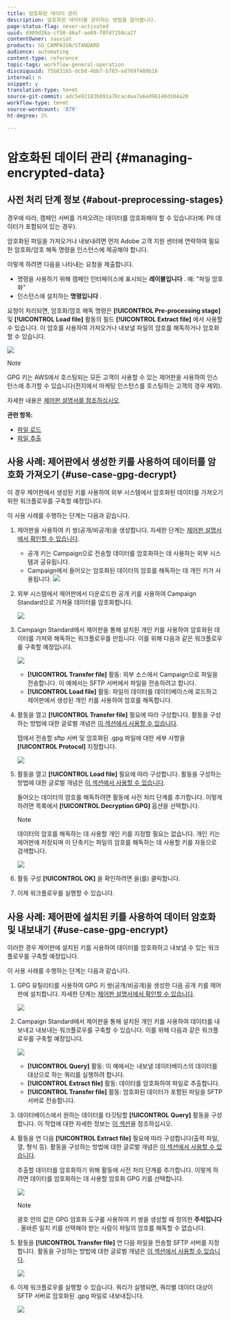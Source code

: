 ```yaml
---
title: 암호화된 데이터 관리
description: 암호화된 데이터를 관리하는 방법을 알아봅니다.
page-status-flag: never-activated
uuid: d909d26a-cf50-46af-ae09-f0fd7258ca27
contentOwner: sauviat
products: SG_CAMPAIGN/STANDARD
audience: automating
content-type: reference
topic-tags: workflow-general-operation
discoiquuid: 75b83165-dcbd-4bb7-b703-ed769f489b16
internal: n
snippet: y
translation-type: tm+mt
source-git-commit: adc5e92183b891a70cac4aa7a6ed96148d104a20
workflow-type: tm+mt
source-wordcount: '879'
ht-degree: 2%

---
```



# 암호화된 데이터 관리 {#managing-encrypted-data}

## 사전 처리 단계 정보 {#about-preprocessing-stages}

경우에 따라, 캠페인 서버를 가져오려는 데이터를 암호화해야 할 수 있습니다(예: PII 데이터가 포함되어 있는 경우).

암호화된 파일을 가져오거나 내보내려면 먼저 Adobe 고객 지원 센터에 연락하여 필요한 암호화/암호 해독 명령을 인스턴스에 제공해야 합니다.

이렇게 하려면 다음을 나타내는 요청을 제출합니다.

* 명령을 사용하기 위해 캠페인 인터페이스에 표시되는 **레이블입니다** . 예: &quot;파일 암호화&quot;
* 인스턴스에 설치하는 **명령입니다** .

요청이 처리되면, 암호화/암호 해독 명령은 **[!UICONTROL Pre-processing stage]** 및 **[!UICONTROL Load file]** 활동의 필드 **[!UICONTROL Extract file]** 에서 사용할 수 있습니다. 이 암호를 사용하여 가져오거나 내보낼 파일의 암호를 해독하거나 암호화할 수 있습니다.

![](assets/preprocessing-encryption.png)

>[!NOTE]
>
>GPG 키는 AWS에서 호스팅되는 모든 고객이 사용할 수 있는 제어판을 사용하여 인스턴스에 추가할 수 있습니다(전지에서 마케팅 인스턴스를 호스팅하는 고객의 경우 제외).
>
>자세한 내용은 [제어판 설명서를 참조하십시오](https://docs.adobe.com/content/help/ko-KR/control-panel/using/control-panel-home.html).

**관련 항목:**

* [파일 로드](../../automating/using/load-file.md)
* [파일 추출](../../automating/using/extract-file.md)

## 사용 사례: 제어판에서 생성한 키를 사용하여 데이터를 암호화 가져오기 {#use-case-gpg-decrypt}

이 경우 제어판에서 생성된 키를 사용하여 외부 시스템에서 암호화된 데이터를 가져오기 위한 워크플로우를 구축할 예정입니다.

이 사용 사례를 수행하는 단계는 다음과 같습니다.

1. 제어판을 사용하여 키 쌍(공개/비공개)을 생성합니다. 자세한 단계는 [제어판 설명서에서 확인할 수 있습니다](https://docs.adobe.com/content/help/en/control-panel/using/instances-settings/gpg-keys-management.html#decrypting-data).

   * 공개 키는 Campaign으로 전송할 데이터를 암호화하는 데 사용하는 외부 시스템과 공유됩니다.
   * Campaign에서 들어오는 암호화된 데이터의 암호를 해독하는 데 개인 키가 사용됩니다.
   ![](assets/gpg_generate.png)

1. 외부 시스템에서 제어판에서 다운로드한 공개 키를 사용하여 Campaign Standard으로 가져올 데이터를 암호화합니다.

   ![](assets/gpg_external.png)

1. Campaign Standard에서 제어판을 통해 설치된 개인 키를 사용하여 암호화된 데이터를 가져와 해독하는 워크플로우를 만듭니다. 이를 위해 다음과 같은 워크플로우를 구축할 예정입니다.

   ![](assets/gpg_workflow.png)

   * **[!UICONTROL Transfer file]** 활동: 외부 소스에서 Campaign으로 파일을 전송합니다. 이 예에서는 SFTP 서버에서 파일을 전송하려고 합니다.
   * **[!UICONTROL Load file]** 활동: 파일의 데이터를 데이터베이스에 로드하고 제어판에서 생성된 개인 키를 사용하여 암호를 해독합니다.

1. 활동을 열고 **[!UICONTROL Transfer file]** 필요에 따라 구성합니다. 활동을 구성하는 방법에 대한 글로벌 개념은 [이 섹션에서 사용할 수 있습니다](../../automating/using/load-file.md).

   탭에서 전송할 sftp 서버 및 암호화된 .gpg 파일에 대한 세부 사항을 **[!UICONTROL Protocol]** 지정합니다.

   ![](assets/gpg_transfer.png)

1. 활동을 열고 **[!UICONTROL Load file]** 필요에 따라 구성합니다. 활동을 구성하는 방법에 대한 글로벌 개념은 [이 섹션에서 사용할 수 있습니다](../../automating/using/load-file.md).

   들어오는 데이터의 암호를 해독하려면 활동에 사전 처리 단계를 추가합니다. 이렇게 하려면 목록에서 **[!UICONTROL Decryption GPG]** 옵션을 선택합니다.

   >[!NOTE]
   >
   >데이터의 암호를 해독하는 데 사용할 개인 키를 지정할 필요는 없습니다. 개인 키는 제어판에 저장되며 이 단축키는 파일의 암호를 해독하는 데 사용할 키를 자동으로 검색합니다.

   ![](assets/gpg_load.png)

1. 활동 구성 **[!UICONTROL OK]** 을 확인하려면 을(를) 클릭합니다.

1. 이제 워크플로우를 실행할 수 있습니다.

## 사용 사례: 제어판에 설치된 키를 사용하여 데이터 암호화 및 내보내기 {#use-case-gpg-encrypt}

이러한 경우 제어판에 설치된 키를 사용하여 데이터를 암호화하고 내보낼 수 있는 워크플로우를 구축할 예정입니다.

이 사용 사례를 수행하는 단계는 다음과 같습니다.

1. GPG 유틸리티를 사용하여 GPG 키 쌍(공개/비공개)을 생성한 다음 공개 키를 제어판에 설치합니다. 자세한 단계는 [제어판 설명서에서 확인할 수 있습니다](https://docs.adobe.com/content/help/en/control-panel/using/instances-settings/gpg-keys-management.html#encrypting-data).

   ![](assets/gpg_install.png)

1. Campaign Standard에서 제어판을 통해 설치된 개인 키를 사용하여 데이터를 내보내고 내보내는 워크플로우를 구축할 수 있습니다. 이를 위해 다음과 같은 워크플로우를 구축할 예정입니다.

   ![](assets/gpg-workflow-export.png)

   * **[!UICONTROL Query]** 활동: 이 예에서는 내보낼 데이터베이스의 데이터를 대상으로 하는 쿼리를 실행하려 합니다.
   * **[!UICONTROL Extract file]** 활동: 데이터를 암호화하여 파일로 추출합니다.
   * **[!UICONTROL Transfer file]** 활동: 암호화된 데이터가 포함된 파일을 SFTP 서버로 전송합니다.

1. 데이터베이스에서 원하는 데이터를 타깃팅할 **[!UICONTROL Query]** 활동을 구성합니다. 이 작업에 대한 자세한 정보는 [이 섹션](../../automating/using/query.md)을 참조하십시오.

1. 활동을 연 다음 **[!UICONTROL Extract file]** 필요에 따라 구성합니다(출력 파일, 열, 형식 등). 활동을 구성하는 방법에 대한 글로벌 개념은 [이 섹션에서 사용할 수 있습니다](../../automating/using/extract-file.md).

   추출할 데이터를 암호화하기 위해 활동에 사전 처리 단계를 추가합니다. 이렇게 하려면 데이터를 암호화하는 데 사용할 암호화 GPG 키를 선택합니다.

   ![](assets/gpg-extract-stage.png)

   >[!NOTE]
   >
   >괄호 안의 값은 GPG 암호화 도구를 사용하여 키 쌍을 생성할 때 정의한 **주석입니다** . 올바른 일치 키를 선택해야 받는 사람이 파일의 암호를 해독할 수 없습니다.

1. 활동을 **[!UICONTROL Transfer file]** 연 다음 파일을 전송할 SFTP 서버를 지정합니다. 활동을 구성하는 방법에 대한 글로벌 개념은 [이 섹션에서 사용할 수 있습니다](../../automating/using/transfer-file.md).

   ![](assets/gpg-transfer-encrypt.png)

1. 이제 워크플로우를 실행할 수 있습니다. 쿼리가 실행되면, 쿼리별 데이터 대상이 SFTP 서버로 암호화된 .gpg 파일로 내보내집니다.

   ![](assets/gpg-sftp-encrypt.png)
